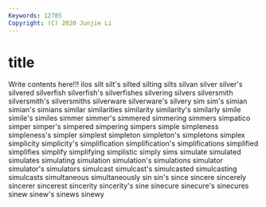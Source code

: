 ```yaml
---
Keywords: 12785
Copyright: (C) 2020 Junjie Li
---
```


# title

Write contents here!!!
ilos 
silt 
silt's 
silted 
silting 
silts 
silvan 
silver
silver's 
silvered 
silverfish 
silverfish's 
silverfishes 
silvering 
silvers 
silversmith 
silversmith's 
silversmiths
silverware 
silverware's 
silvery 
sim 
sim's 
simian 
simian's 
simians 
similar 
similarities
similarity 
similarity's 
similarly 
simile 
simile's 
similes 
simmer 
simmer's 
simmered 
simmering
simmers 
simpatico 
simper 
simper's 
simpered 
simpering 
simpers 
simple 
simpleness 
simpleness's
simpler 
simplest 
simpleton 
simpleton's 
simpletons 
simplex 
simplicity 
simplicity's 
simplification 
simplification's
simplifications 
simplified 
simplifies 
simplify 
simplifying 
simplistic 
simply 
sims 
simulate 
simulated
simulates 
simulating 
simulation 
simulation's 
simulations 
simulator 
simulator's 
simulators 
simulcast 
simulcast's
simulcasted 
simulcasting 
simulcasts 
simultaneous 
simultaneously 
sin 
sin's 
since 
sincere 
sincerely
sincerer 
sincerest 
sincerity 
sincerity's 
sine 
sinecure 
sinecure's 
sinecures 
sinew 
sinew's
sinews 
sinewy 
